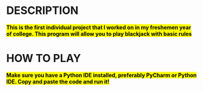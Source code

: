 # DESCRIPTION

**<mark>This is the first individual project that I worked on in my freshemen year of college.
This program will allow you to play blackjack with basic rules</mark>**

# HOW TO PLAY

**<mark>Make sure you have a Python IDE installed, preferably PyCharm or Python IDE.
Copy and paste the code and run it!</mark>**
